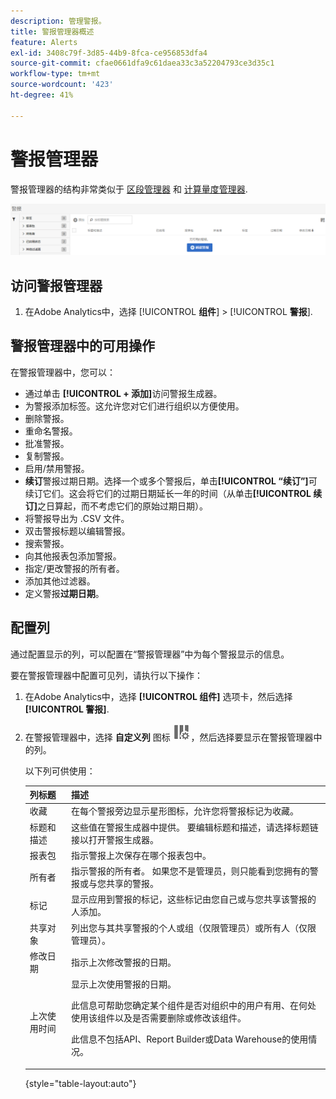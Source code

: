 ```yaml
---
description: 管理警报。
title: 警报管理器概述
feature: Alerts
exl-id: 3408c79f-3d85-44b9-8fca-ce956853dfa4
source-git-commit: cfae0661dfa9c61daea33c3a52204793ce3d35c1
workflow-type: tm+mt
source-wordcount: '423'
ht-degree: 41%

---
```


# 警报管理器

警报管理器的结构非常类似于 [区段管理器](https://experienceleague.adobe.com/docs/analytics/components/segmentation/segmentation-workflow/seg-manage.html?lang=zh-Hans) 和 [计算量度管理器](https://experienceleague.adobe.com/docs/analytics/components/calculated-metrics/calcmetric-workflow/cm-manager.html?lang=zh-Hans).

![](assets/alert-manager.png)

## 访问警报管理器

1. 在Adobe Analytics中，选择 [!UICONTROL **组件**] > [!UICONTROL **警报**].

## 警报管理器中的可用操作

在警报管理器中，您可以：

* 通过单击 **[!UICONTROL + 添加]**&#x200B;访问警报生成器。
* 为警报添加标签。这允许您对它们进行组织以方便使用。
* 删除警报。
* 重命名警报。
* 批准警报。
* 复制警报。
* 启用/禁用警报。
* **续订**&#x200B;警报过期日期。选择一个或多个警报后，单击&#x200B;**[!UICONTROL “续订”]**&#x200B;可续订它们。这会将它们的过期日期延长一年的时间（从单击&#x200B;**[!UICONTROL 续订]**&#x200B;之日算起，而不考虑它们的原始过期日期）。
* 将警报导出为 .CSV 文件。
* 双击警报标题以编辑警报。
* 搜索警报。
* 向其他报表包添加警报。
* 指定/更改警报的所有者。
* 添加其他过滤器。
* 定义警报&#x200B;**过期日期**。

## 配置列

通过配置显示的列，可以配置在“警报管理器”中为每个警报显示的信息。

要在警报管理器中配置可见列，请执行以下操作：

1. 在Adobe Analytics中，选择 **[!UICONTROL 组件]** 选项卡，然后选择 **[!UICONTROL 警报]**.

1. 在警报管理器中，选择 **自定义列** 图标 ![自定义列图标](assets/customize-columns-icon.png)，然后选择要显示在警报管理器中的列。

   以下列可供使用：

   | 列标题 | 描述 |
   |---|---|
   | 收藏 | 在每个警报旁边显示星形图标，允许您将警报标记为收藏。 <!-- For more information, see [Mark calculated metrics as favorites](/help/components/c-calcmetrics/c-workflow/cm-workflow/cm-favorite.md). --> |
   | 标题和描述 | 这些值在警报生成器中提供。 要编辑标题和描述，请选择标题链接以打开警报生成器。 |
   | 报表包 | 指示警报上次保存在哪个报表包中。 |
   | 所有者 | 指示警报的所有者。 如果您不是管理员，则只能看到您拥有的警报或与您共享的警报。 |
   | 标记 | 显示应用到警报的标记，这些标记由您自己或与您共享该警报的人添加。 |
   | 共享对象 | 列出您与其共享警报的个人或组（仅限管理员）或所有人（仅限管理员）。 |
   | 修改日期 | 指示上次修改警报的日期。 |
   | 上次使用时间 | 显示上次使用警报的日期。 <p>此信息可帮助您确定某个组件是否对组织中的用户有用、在何处使用该组件以及是否需要删除或修改该组件。</p><p>此信息不包括API、Report Builder或Data Warehouse的使用情况。</p> |

   {style="table-layout:auto"}
